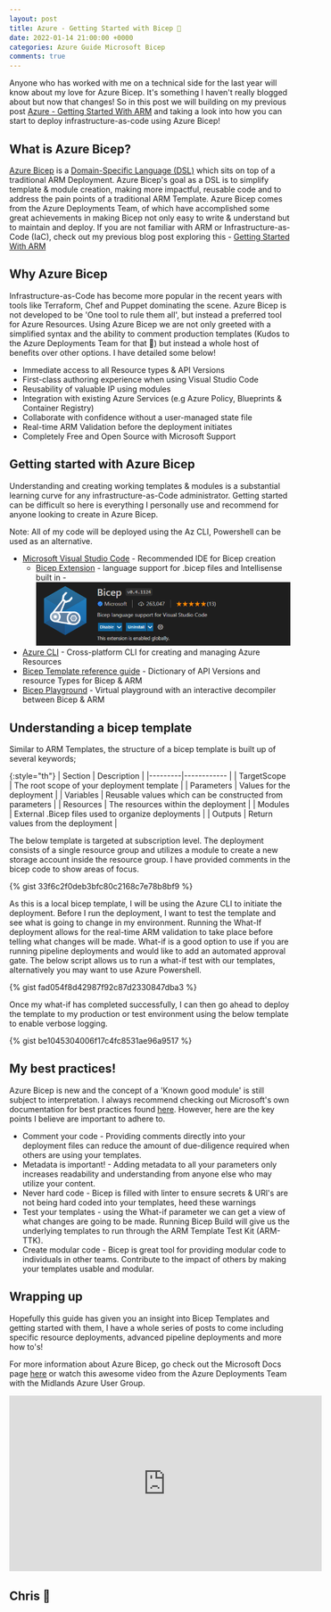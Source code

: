 ```yaml
---
layout: post
title: Azure - Getting Started with Bicep 💪
date: 2022-01-14 21:00:00 +0000
categories: Azure Guide Microsoft Bicep
comments: true
---
```


Anyone who has worked with me on a technical side for the last year will know about my love for Azure Bicep. It's something I haven't really blogged about but now that changes! So in this post we will building on my previous post [Azure - Getting Started With ARM](https://blackfishonline.co.uk/azure/guide/microsoft/arm/2021/02/15/Getting-Started-ARM.html) and taking a look into how you can start to deploy infrastructure-as-code using Azure Bicep!

## What is Azure Bicep?
[Azure Bicep](https://aka.ms/Bicep) is a [Domain-Specific Language (DSL)](https://aka.ms/vs22-dsl) which sits on top of a traditional ARM Deployment. Azure Bicep's goal as a DSL is to simplify template & module creation, making more impactful,  reusable code and to address the pain points of a traditional ARM Template. Azure Bicep comes from the Azure Deployments Team, of which have accomplished some great achievements in making Bicep not only easy to write & understand but to maintain and deploy. If you are not familiar with ARM or Infrastructure-as-Code (IaC), check out my previous blog post exploring this - [Getting Started With ARM](https://blackfishonline.co.uk/azure/guide/microsoft/arm/2021/02/15/Getting-Started-ARM.html)


## Why Azure Bicep
Infrastructure-as-Code has become more popular in the recent years with tools like Terraform, Chef and Puppet dominating the scene. Azure Bicep is not developed to be 'One tool to rule them all', but instead a preferred tool for Azure Resources. Using Azure Bicep we are not only greeted with a simplified syntax and the ability to comment production templates (Kudos to the Azure Deployments Team for that 💪) but instead a whole host of benefits over other options. I have detailed some below! 

- Immediate access to all Resource types & API Versions
- First-class authoring experience when using Visual Studio Code
- Reusability of valuable IP using modules
- Integration with existing Azure Services (e.g Azure Policy, Blueprints & Container Registry)
- Collaborate with confidence without a user-managed state file
- Real-time ARM Validation before the deployment initiates
- Completely Free and Open Source with Microsoft Support


## Getting started with Azure Bicep

Understanding and creating working templates & modules is a substantial learning curve for any infrastructure-as-Code administrator. Getting started can be difficult so here is everything I personally use and recommend for anyone looking to create in Azure Bicep. 

Note: All of my code will be deployed using the Az CLI, Powershell can be used as an alternative.

- [Microsoft Visual Studio Code](https://code.visualstudio.com/) - Recommended IDE for Bicep creation
	- [Bicep Extension](https://marketplace.visualstudio.com/items?itemName=ms-azuretools.vscode-bicep) - language support for .bicep files and Intellisense built in - 
    ![VSCode](/assets/22/bicep/Bicep-Ext-VSCode.png) 
- [Azure CLI](https://docs.microsoft.com/en-us/cli/azure/) - Cross-platform CLI for creating and managing Azure Resources
- [Bicep Template reference guide](https://docs.microsoft.com/en-us/azure/templates/) - Dictionary of API Versions and resource Types for Bicep & ARM
- [Bicep Playground](https://bicepdemo.z22.web.core.windows.net/) - Virtual playground with an interactive decompiler between Bicep & ARM

## Understanding a bicep template

Similar to ARM Templates, the structure of a bicep template is built up of several keywords; 

{:style="th"}
| Section | Description |
|---------|------------ |
| TargetScope | The root scope of your deployment template |
| Parameters | Values for the deployment |
| Variables | Reusable values which can be constructed from parameters |
| Resources | The resources within the deployment |
| Modules | External .Bicep files used to organize deployments  |
| Outputs | Return values from the deployment |

The below template is targeted at subscription level. The deployment consists of a single resource group and utilizes a module to create a new storage account inside the resource group. I have provided comments in the bicep code to show areas of focus.

{% gist 33f6c2f0deb3bfc80c2168c7e78b8bf9 %}

As this is a local bicep template, I will be using the Azure CLI to initiate the deployment. Before I run the deployment, I want to test the template and see what is going to change in my environment. Running the What-If deployment allows for the real-time ARM validation to take place before telling what changes will be made. What-if is a good option to use if you are running pipeline deployments and would like to add an automated approval gate. The below script allows us to run a what-if test with our templates, alternatively you may want to use Azure Powershell.

{% gist fad054f8d42987f92c87d2330847dba3 %}

Once my what-if has completed successfully, I can then go ahead to deploy the template to my production or test environment using the below template to enable verbose logging.

{% gist be1045304006f17c4fc8531ae96a9517 %}

## My best practices! 
Azure Bicep is new and the concept of a 'Known good module' is still subject to interpretation. I always recommend checking out Microsoft's own documentation for best practices found [here](https://docs.microsoft.com/en-us/azure/azure-resource-manager/bicep/best-practices). However, here are the key points I believe are important to adhere to. 

- Comment your code - Providing comments directly into your deployment files can reduce the amount of due-diligence required when others are using your templates.
- Metadata is important! - Adding metadata to all your parameters only increases readability and understanding from anyone else who may utilize your content.
- Never hard code - Bicep is filled with linter to ensure secrets & URl's are not being hard coded into your templates, heed these warnings
- Test your templates - using the What-if parameter we can get a view of what changes are going to be made. Running Bicep Build will give us the underlying templates to run through the ARM Template Test Kit (ARM-TTK).
- Create modular code - Bicep is great tool for providing modular code to individuals in other teams. Contribute to the impact of others by making your templates usable and modular. 

## Wrapping up
Hopefully this guide has given you an insight into Bicep Templates and getting started with them, I have a whole series of posts to come including specific resource deployments, advanced pipeline deployments and more how to's! 

For more information about Azure Bicep, go check out the Microsoft Docs page [here](https://aka.ms/bicep) or watch this awesome video from the Azure Deployments Team with the Midlands Azure User Group.

<iframe width="560" height="315" src="https://www.youtube.com/embed/GDJXA3BvtBI" title="YouTube video player" frameborder="0" allow="accelerometer; autoplay; clipboard-write; encrypted-media; gyroscope; picture-in-picture" allowfullscreen></iframe>


## Chris 👋